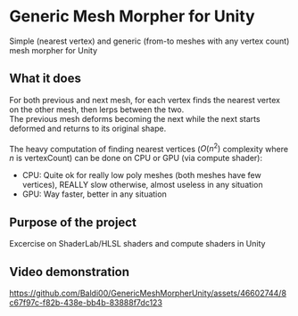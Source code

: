 # Generic Mesh Morpher for Unity
Simple (nearest vertex) and generic (from-to meshes with any vertex count) mesh morpher for Unity
## What it does
For both previous and next mesh, for each vertex finds the nearest vertex on the other mesh, then lerps between the two.<br>
The previous mesh deforms becoming the next while the next starts deformed and returns to its original shape.<br><br>
The heavy computation of finding nearest vertices ($O(n^2)$ complexity where $n$ is vertexCount) can be done on CPU or GPU (via compute shader):
- CPU: Quite ok for really low poly meshes (both meshes have few vertices), REALLY slow otherwise, almost useless in any situation
- GPU: Way faster, better in any situation
## Purpose of the project
Excercise on ShaderLab/HLSL shaders and compute shaders in Unity
## Video demonstration


https://github.com/Baldi00/GenericMeshMorpherUnity/assets/46602744/8c67f97c-f82b-438e-bb4b-83888f7dc123

